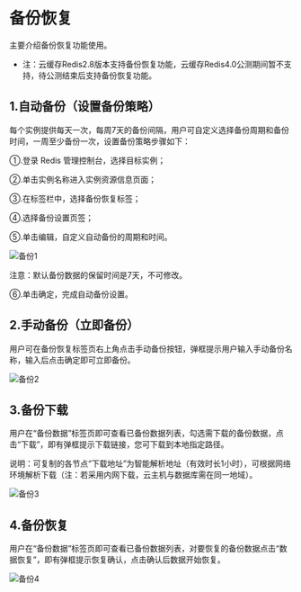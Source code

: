# 备份恢复

  主要介绍备份恢复功能使用。
 
- 注：云缓存Redis2.8版本支持备份恢复功能，云缓存Redis4.0公测期间暂不支持，待公测结束后支持备份恢复功能。
  
## 1.自动备份（设置备份策略）

每个实例提供每天一次，每周7天的备份间隔，用户可自定义选择备份周期和备份时间，一周至少备份一次，设置备份策略步骤如下：

①.登录 Redis 管理控制台，选择目标实例；

②.单击实例名称进入实例资源信息页面；

③.在标签栏中，选择备份恢复标签；

④.选择备份设置页签；

⑤.单击编辑，自定义自动备份的周期和时间。

 ![备份1](https://github.com/jdcloudcom/cn/blob/redis-1/image/Redis/backup.PNG)

注意：默认备份数据的保留时间是7天，不可修改。

⑥.单击确定，完成自动备份设置。

## 2.手动备份（立即备份）

用户可在备份恢复标签页右上角点击手动备份按钮，弹框提示用户输入手动备份名称，输入后点击确定即可立即备份。

![备份2](https://github.com/jdcloudcom/cn/blob/edit/image/Redis/backup2.png)
 
## 3.备份下载

用户在“备份数据”标签页即可查看已备份数据列表，勾选需下载的备份数据，点击“下载”，即有弹框提示下载链接，您可下载到本地指定路径。

说明：可复制的各节点“下载地址”为智能解析地址（有效时长1小时），可根据网络环境解析下载（注：若采用内网下载，云主机与数据库需在同一地域）。

![备份3](https://github.com/jdcloudcom/cn/blob/redis-1/image/Redis/backupdownload.PNG)

## 4.备份恢复

用户在“备份数据”标签页即可查看已备份数据列表，对要恢复的备份数据点击“数据恢复”，即有弹框提示恢复确认，点击确认后数据开始恢复。

 ![备份4](https://github.com/jdcloudcom/cn/blob/edit/image/Redis/backup4.png)
